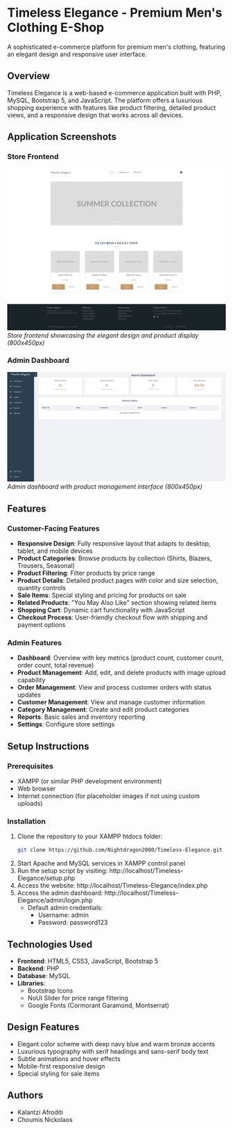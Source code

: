 # Timeless Elegance - Premium Men's Clothing E-Shop

A sophisticated e-commerce platform for premium men's clothing, featuring an elegant design and responsive user interface.

## Overview

Timeless Elegance is a web-based e-commerce application built with PHP, MySQL, Bootstrap 5, and JavaScript. The platform offers a luxurious shopping experience with features like product filtering, detailed product views, and a responsive design that works across all devices.

## Application Screenshots

### Store Frontend
![Store Frontend](images/store-page.png)
*Store frontend showcasing the elegant design and product display (800x450px)*

### Admin Dashboard
![Admin Dashboard](images/admin-page.png)
*Admin dashboard with product management interface (800x450px)*

## Features

### Customer-Facing Features
- **Responsive Design**: Fully responsive layout that adapts to desktop, tablet, and mobile devices
- **Product Categories**: Browse products by collection (Shirts, Blazers, Trousers, Seasonal)
- **Product Filtering**: Filter products by price range
- **Product Details**: Detailed product pages with color and size selection, quantity controls
- **Sale Items**: Special styling and pricing for products on sale
- **Related Products**: "You May Also Like" section showing related items
- **Shopping Cart**: Dynamic cart functionality with JavaScript
- **Checkout Process**: User-friendly checkout flow with shipping and payment options

### Admin Features
- **Dashboard**: Overview with key metrics (product count, customer count, order count, total revenue)
- **Product Management**: Add, edit, and delete products with image upload capability
- **Order Management**: View and process customer orders with status updates
- **Customer Management**: View and manage customer information
- **Category Management**: Create and edit product categories
- **Reports**: Basic sales and inventory reporting
- **Settings**: Configure store settings


## Setup Instructions

### Prerequisites

- XAMPP (or similar PHP development environment)
- Web browser
- Internet connection (for placeholder images if not using custom uploads)

### Installation

1. Clone the repository to your XAMPP htdocs folder:
   ```bash
   git clone https://github.com/Nightdragon2000/Timeless-Elegance.git
   ```
2. Start Apache and MySQL services in XAMPP control panel
3. Run the setup script by visiting: http://localhost/Timeless-Elegance/setup.php
4. Access the website: http://localhost/Timeless-Elegance/index.php
5. Access the admin dashboard: http://localhost/Timeless-Elegance/admin/login.php
   - Default admin credentials:
     - Username: admin
     - Password: password123


## Technologies Used

- **Frontend**: HTML5, CSS3, JavaScript, Bootstrap 5
- **Backend**: PHP
- **Database**: MySQL
- **Libraries**: 
  - Bootstrap Icons
  - NoUI Slider for price range filtering
  - Google Fonts (Cormorant Garamond, Montserrat)

## Design Features

- Elegant color scheme with deep navy blue and warm bronze accents
- Luxurious typography with serif headings and sans-serif body text
- Subtle animations and hover effects
- Mobile-first responsive design
- Special styling for sale items

## Authors

- Kalantzi Afroditi
- Choumis Nickolaos

    
